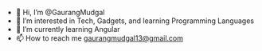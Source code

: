 - 👋 Hi, I’m @GaurangMudgal
- 👀 I’m interested in Tech, Gadgets, and learning Programming Languages
- 🌱 I’m currently learning Angular
- 📫 How to reach me gaurangmudgal13@gmail.com

<!---
GaurangMudgal/GaurangMudgal is a ✨ special ✨ repository because its `README.md` (this file) appears on your GitHub profile.
You can click the Preview link to take a look at your changes.
--->
